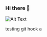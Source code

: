 ### Hi there 👋
![Alt Text](https://i.pinimg.com/originals/98/8d/6e/988d6e82dd72311592dbe2c7af57cd81.gif)

testing git hook a

<!--
**Kriztin-A/Kriztin-A** is a ✨ _special_ ✨ repository because its `README.md` (this file) appears on your GitHub profile.

Here are some ideas to get you started:

- 🔭 I’m currently working on ...
- 🌱 I’m currently learning ...
- 👯 I’m looking to collaborate on ...
- 🤔 I’m looking for help with ...
- 💬 Ask me about ...
- 📫 How to reach me: ...
- 😄 Pronouns: ...
- ⚡ Fun fact: ...
-->
